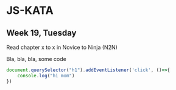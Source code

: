 # JS-KATA
## Week 19, Tuesday

Read chapter x to x in Novice to Ninja (N2N)

Bla, bla, bla, some code

```javascript
document.querySelector("h1").addEventListener('click', ()=>{
    console.log("hi mom")
})
```